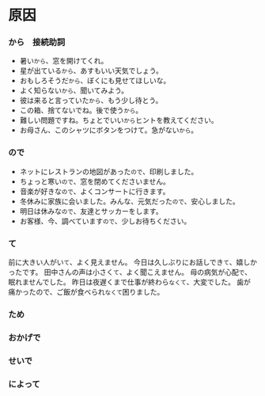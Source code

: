 # 原因

### から　接続助詞

- 暑い`から`、窓を開けてくれ。
- 星が出ている`から`、あすもいい天気でしょう。
- おもしろそうだ`から`、ぼくにも見せてほしいな。
- よく知らない`から`、聞いてみよう。
- 彼は来ると言っていた`から`、もう少し待とう。
- この箱、捨てないでね。後で使う`から`。
- 難しい問題ですね。ちょとでいい`から`ヒントを教えてください。
- お母さん、このシャツにボタンをつけて。急がない`から`。


### ので

- ネットにレストランの地図があった`ので`、印刷しました。
- ちょっと寒い`ので`、窓を閉めてくださいません。
- 音楽が好きな`ので`、よくコンサートに行きます。
- 冬休みに家族に会いました。みんな、元気だった`ので`、安心しました。
- 明日は休みな`ので`、友達とサッカーをします。
- お客様、今、調べています`ので`、少しお待ちください。

### て

前に大きい人がい`て`、よく見えません。
今日は久しぶりにお話しでき`て`、嬉しかったです。
田中さんの声は小さく`て`、よく聞こえません。
母の病気が心配`で`、眠れませんでした。
昨日は夜遅くまで仕事が終わら`なくて`、大変でした。
歯が痛かったので、ご飯が食べられ`なくて`困りました。


### ため

### おかげで

### せいで

### によって